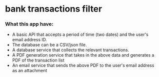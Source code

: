 # bank transactions filter

 ### What this app have:
- A basic API that accepts a period of time (two dates) and the user's email address ID.
- The database can be a CSV/json file.
- A database service that collects the relevant transactions.
- A PDF generation service that takes in the above data and generates a PDF of the transaction list
- An email service that sends the above PDF to the user's email address as an attachment
